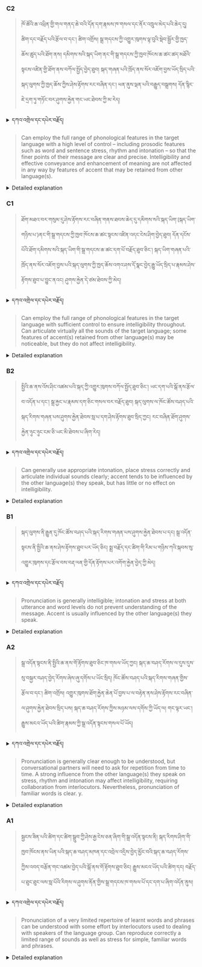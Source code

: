 ### C2
<!-- panels:start -->
<!-- div:left-panel -->

> ཁོ་ཚོའི་ཆ་འཕྲིན་གྱི་གལ་གནད་ཆེ་བའི་དོན་དག་རྣམས་ཁ་གསལ་དང་ནོར་འཁྲུལ་མེད་པའི་ཆེད་དུ། ཚིག་དང་བརྗོད་པའི་རྩོལ་བ་དང་། ཚིག་འགྲོས། སྒྲ་གདངས་ཀྱི་འགྱུར་ཁུགས་ལྟ་བུའི་སྡེབ་སྦྱོར་གྱི་ཁྱད་ཆོས་ཚུད་པའི་ཐོག་ནས། དམིགས་སའི་སྐད་ཡིག་ནང་གི་སྒྲ་གདངས་ཀྱི་ཁྱབ་ཁོངས་ཆ་ཚང་ཚད་མཐོའི་སྟངས་འཛིན་གྱི་ཐོག་ནས་བཀོལ་སྤྱོད་བྱེད་ཐུབ། སྐད་གཞན་པའི་ཁྲོད་ནས་སོར་འཇོག་བྱས་ཡོད་སྲིད་པའི་སྐད་ལུགས་ཀྱི་ཁྱད་ཆོས་ཀྱིས་ཤེས་རྟོགས་རང་བཞིན་དང་། ཕན་ནུས་ལྡན་པའི་བརྒྱུད་བསྒྲགས། དོན་སྙིང་ཇེ་དྲག་ཏུ་གཏོང་བར་ཤུགས་རྐྱེན་གང་ཡང་ཐེབས་ཀྱི་མ་རེད།


<details>
  <summary>དཀའ་འགྲེལ་དང་དཔེར་བརྗོད།</summary>

བདག་གིས་དེ་ལྷག་ཏུ་སྟབས་བདེའི་ཆ་ཤས་སུ་དབྱེ་རུ་བཅུག་པ་སྟེ།

1.སྐད་ཆ་དྭངས་ཤིང་གསལ་བ་སྟེ། འདིས་ཁྱོད་ཀྱིས་གོ་བདེ་ཤེས་སླ་བའི་ཐབས་ལ་བརྟེན་ནས་བཤད་ཆོག་པ་དང་འབྲི་ཆོག་པ་མཚོན་ ཁྱེད་ཀྱིས་དོན་སྙིང་ལྡན་པའི་ཚིག་བཀོལ་ནས་ཉན་མཁན་དང་ཀློག་པ་པོ་རྣམས་ལ་མཚོན་ན་རྙོག་འཛིང་ཆེན་པོ་མེད།
དཔེ་མཚོན་འདི་ལྟར། "དེ་རིང་གི་ནམ་མཁའ་ཧ་ཅང་སྔོ་"ཞེས་པ་ནི་སྟབས་བདེ་ཞིང་གསལ་བའི་ཚིག་གྲུབ་ཤིག་རེད།
</details>


<!-- div:right-panel -->

> Can employ the full range of phonological features in the target language with a high level of control – including prosodic features such as word and sentence stress, rhythm and intonation – so that the finer points of their message are clear and precise. Intelligibility and effective conveyance and enhancement of meaning are not affected in any way by features of accent that may be retained from other language(s).


<details>

  <summary>Detailed explanation</summary>

It means that the written text is entirely devoid of spelling, punctuation, grammar, or any other mistakes that would compromise its correctness, clarity, or adherence to the established rules and conventions of the writing system.

</details>

<!-- panels:end -->


### C1
<!-- panels:start -->
<!-- div:left-panel -->

> ཐོག་མཐའ་བར་གསུམ་དུ་ཤེས་རྟོགས་རང་བཞིན་གནས་ཐབས་ཆེད་དུ་དམིགས་སའི་སྐད་ཡིག་(སྐད་ཡིག་གཉིས་པ་)ནང་གི་སྒྲ་གདངས་ཀྱི་ཁྱབ་ཁོངས་ཆ་ཚང་སྟངས་འཛིན་འདང་ངེས་ཤིག་བྱེད་ཐུབ། དོན་དངོས་པོའི་ཐོག་དམིགས་སའི་སྐད་ཡིག་གི་སྒྲ་གདངས་ཆ་ཚང་དག་པོ་བརྗོད་ཐུབ་ཅིང་། སྐད་ཡིག་གཞན་པའི་ཁྲོད་ནས་སོར་འཇོག་བྱས་པའི་སྐད་ལུགས་ཀྱི་ཁྱད་ཆོས་འགའ་ཤས་དོ་སྣང་བྱེད་རྒྱུ་ཡོད་སྲིད་པ་རྣམས་ཤེས་རྟོགས་ཐུབ་པ་བྱུང་ནའང། ཤུགས་རྐྱེན་དེ་ཙམ་ཐེབས་ཀྱི་མེད།

<details>
  <summary>དཀའ་འགྲེལ་དང་དཔེར་བརྗོད།</summary>

བདག་གིས་དེ་ལྷག་ཏུ་སྟབས་བདེའི་ཆ་ཤས་སུ་དབྱེ་རུ་བཅུག་པ་སྟེ།

1.སྐད་ཆ་དྭངས་ཤིང་གསལ་བ་སྟེ། འདིས་ཁྱོད་ཀྱིས་གོ་བདེ་ཤེས་སླ་བའི་ཐབས་ལ་བརྟེན་ནས་བཤད་ཆོག་པ་དང་འབྲི་ཆོག་པ་མཚོན་ ཁྱེད་ཀྱིས་དོན་སྙིང་ལྡན་པའི་ཚིག་བཀོལ་ནས་ཉན་མཁན་དང་ཀློག་པ་པོ་རྣམས་ལ་མཚོན་ན་རྙོག་འཛིང་ཆེན་པོ་མེད།
དཔེ་མཚོན་འདི་ལྟར། "དེ་རིང་གི་ནམ་མཁའ་ཧ་ཅང་སྔོ་"ཞེས་པ་ནི་སྟབས་བདེ་ཞིང་གསལ་བའི་ཚིག་གྲུབ་ཤིག་རེད།
</details>

<!-- div:right-panel -->

> Can employ the full range of phonological features in the target language with sufficient control to ensure intelligibility throughout. Can articulate virtually all the sounds of the target language; some features of accent(s) retained from other language(s) may be noticeable, but they do not affect intelligibility.


<details>

  <summary>Detailed explanation</summary>

Let me break it down into simpler parts:

1. Clear and fluent language: This means that you can speak or write in a way that is easy to understand. You use words that make sense and are not too complicated for the listener or reader.
Example: "The sky is blue today" is a clear and simple sentence.

</details>

<!-- panels:end -->



### B2
<!-- panels:start -->
<!-- div:left-panel -->

> སྤྱིའི་ཆ་ནས་འོས་ཤིང་འཚམ་པའི་སྐད་ཀྱི་འགྱུར་ཁུགས་བཀོལ་སྤྱོད་ཐུབ་ཅིང་། ཡང་དག་པའི་སྒོ་ནས་རྩོལ་བ་འདོན་པ་དང་། སྒྲ་རྐྱང་པ་རྣམས་དག་ཅིང་གསལ་བར་བརྗོད་ཐུབ། སྐད་ལུགས་ལ་ཁོང་ཚོས་བཤད་པའི་སྐད་རིགས་གཞན་པས་ཤུགས་རྐྱེན་ཐེབས་སླ་པ་དག་ཤེས་རྟོགས་ཐུབ་སྲིད་ཀྱང། རང་བཞིན་ཐོག་ཤུགས་རྐྱེན་ཉུང་ཉུང་ངམ་ཅི་ཡང་མི་ཐེབས་པ་ཞིག་རེད།


<details>
  <summary>དཀའ་འགྲེལ་དང་དཔེར་བརྗོད།</summary>

བདག་གིས་དེ་ལྷག་ཏུ་སྟབས་བདེའི་ཆ་ཤས་སུ་དབྱེ་རུ་བཅུག་པ་སྟེ།

1.སྐད་ཆ་དྭངས་ཤིང་གསལ་བ་སྟེ། འདིས་ཁྱོད་ཀྱིས་གོ་བདེ་ཤེས་སླ་བའི་ཐབས་ལ་བརྟེན་ནས་བཤད་ཆོག་པ་དང་འབྲི་ཆོག་པ་མཚོན་ ཁྱེད་ཀྱིས་དོན་སྙིང་ལྡན་པའི་ཚིག་བཀོལ་ནས་ཉན་མཁན་དང་ཀློག་པ་པོ་རྣམས་ལ་མཚོན་ན་རྙོག་འཛིང་ཆེན་པོ་མེད།
དཔེ་མཚོན་འདི་ལྟར། "དེ་རིང་གི་ནམ་མཁའ་ཧ་ཅང་སྔོ་"ཞེས་པ་ནི་སྟབས་བདེ་ཞིང་གསལ་བའི་ཚིག་གྲུབ་ཤིག་རེད།
</details>


<!-- div:right-panel -->

> Can generally use appropriate intonation, place stress correctly and articulate individual sounds clearly; accent tends to be influenced by the other language(s) they speak, but has little or no effect on intelligibility.


<details>

  <summary>Detailed explanation</summary>

Let me break it down into simpler parts:

1. Clear and fluent language: This means that you can speak or write in a way that is easy to understand. You use words that make sense and are not too complicated for the listener or reader.
Example: "The sky is blue today" is a clear and simple sentence.

</details>

<!-- panels:end -->


### B1
<!-- panels:start -->
<!-- div:left-panel -->

> སྐད་ལུགས་ནི་རྒྱུན་དུ་ཁོང་ཚོས་བཤད་པའི་སྐད་རིགས་གཞན་པས་ཤུགས་རྐྱེན་ཐེབས་པ་དང། སྒྲ་འདོན་སྟངས་ནི་སྤྱིའི་ཆ་ནས་ཤེས་རྟོགས་ཐུབ་པར་ཡོད་ཅིང། སྨྲ་བརྗོད་དང་ཚིག་གི་རིམ་པ་གཉིས་ཀའི་སྐབས་སུ་འགྱུར་ཁུགས་དང་རྩོལ་བས་བརྡ་ལན་གྱི་དོན་རྟོགས་པར་འགོག་རྐྱེན་བྱེད་ཀྱི་མེད།

<details>
  <summary>དཀའ་འགྲེལ་དང་དཔེར་བརྗོད།</summary>

བདག་གིས་དེ་ལྷག་ཏུ་སྟབས་བདེའི་ཆ་ཤས་སུ་དབྱེ་རུ་བཅུག་པ་སྟེ།

1.སྐད་ཆ་དྭངས་ཤིང་གསལ་བ་སྟེ། འདིས་ཁྱོད་ཀྱིས་གོ་བདེ་ཤེས་སླ་བའི་ཐབས་ལ་བརྟེན་ནས་བཤད་ཆོག་པ་དང་འབྲི་ཆོག་པ་མཚོན་ ཁྱེད་ཀྱིས་དོན་སྙིང་ལྡན་པའི་ཚིག་བཀོལ་ནས་ཉན་མཁན་དང་ཀློག་པ་པོ་རྣམས་ལ་མཚོན་ན་རྙོག་འཛིང་ཆེན་པོ་མེད།
དཔེ་མཚོན་འདི་ལྟར། "དེ་རིང་གི་ནམ་མཁའ་ཧ་ཅང་སྔོ་"ཞེས་པ་ནི་སྟབས་བདེ་ཞིང་གསལ་བའི་ཚིག་གྲུབ་ཤིག་རེད།
</details>

<!-- div:right-panel -->

> Pronunciation is generally intelligible; intonation and stress at both utterance and word levels do not prevent understanding of the message. Accent is usually influenced by the other language(s) they speak. 


<details>

  <summary>Detailed explanation</summary>

Let me break it down into simpler parts:

1. Clear and fluent language: This means that you can speak or write in a way that is easy to understand. You use words that make sense and are not too complicated for the listener or reader.
Example: "The sky is blue today" is a clear and simple sentence.

</details>

<!-- panels:end -->

### A2
<!-- panels:start -->
<!-- div:left-panel -->

> སྒྲ་འདོན་སྟངས་ནི་སྤྱིའི་ཆ་ནས་གོ་རྟོགས་ཐུབ་ཅིང་ཁ་གསལ་ཡོད་ཀྱང། སྐད་ཆ་བཤད་རོགས་ལ་དུས་དུས་སུ་བསྐྱར་བཤད་བྱེད་རོགས་ཞེས་ཞུ་དགོས་པ་ཡོང་སྲིད། ཁོང་ཚོས་བཤད་པའི་སྐད་རིགས་གཞན་གྱིས་རྩོལ་བ་དང་། ཚིག་འགྲོས། འགྱུར་ཁུགས་ཐོག་རྐྱེན་ཆེན་པོ་བྱས་པ་ལ་བརྟེན་ནས་ཤེས་རྟོགས་རང་བཞིན་ལ་ཤུགས་རྐྱེན་ཐེབས་སྲིད་པས། སྐད་ཆ་བཤད་རོགས་ཀྱིས་མཉམ་ལས་དགོས་ཀྱི་ཡོད་ལ། གང་ལྟར་ཡང་། རྒྱུས་མངའ་ཡོད་པའི་ཚིག་རྣམས་ཀྱི་སྒྲ་འདོན་སྟངས་གསལ་པོ་ཡོད།


<details>
  <summary>དཀའ་འགྲེལ་དང་དཔེར་བརྗོད།</summary>

བདག་གིས་དེ་ལྷག་ཏུ་སྟབས་བདེའི་ཆ་ཤས་སུ་དབྱེ་རུ་བཅུག་པ་སྟེ།

1.སྐད་ཆ་དྭངས་ཤིང་གསལ་བ་སྟེ། འདིས་ཁྱོད་ཀྱིས་གོ་བདེ་ཤེས་སླ་བའི་ཐབས་ལ་བརྟེན་ནས་བཤད་ཆོག་པ་དང་འབྲི་ཆོག་པ་མཚོན་ ཁྱེད་ཀྱིས་དོན་སྙིང་ལྡན་པའི་ཚིག་བཀོལ་ནས་ཉན་མཁན་དང་ཀློག་པ་པོ་རྣམས་ལ་མཚོན་ན་རྙོག་འཛིང་ཆེན་པོ་མེད།
དཔེ་མཚོན་འདི་ལྟར། "དེ་རིང་གི་ནམ་མཁའ་ཧ་ཅང་སྔོ་"ཞེས་པ་ནི་སྟབས་བདེ་ཞིང་གསལ་བའི་ཚིག་གྲུབ་ཤིག་རེད།
</details>

<!-- div:right-panel -->

> Pronunciation is generally clear enough to be understood, but conversational partners will need to ask for repetition from time to time. A strong influence from the other language(s) they speak on stress, rhythm and intonation may affect intelligibility, requiring collaboration from interlocutors. Nevertheless, pronunciation of familiar words is clear.
y.

<details>

  <summary>Detailed explanation</summary>

Let me break it down into simpler parts:

1. Clear and fluent language: This means that you can speak or write in a way that is easy to understand. You use words that make sense and are not too complicated for the listener or reader.
Example: "The sky is blue today" is a clear and simple sentence.

</details>

<!-- panels:end -->





### A1
<!-- panels:start -->
<!-- div:left-panel -->

> སྦྱངས་ཟིན་པའི་ཚིག་དང་ཚིག་སྒྲུབ་ཀྱི་ཤེས་རྒྱ་ངེས་ཅན་ཞིག་གི་སྒྲ་འདོན་སྟངས་ནི། སྐད་རིགས་ཤིག་གི་ཁྱབ་ཁོངས་ནས་ཡིན་པའི་སྐད་ཆ་བཤད་མཁན་དང་འབྲེལ་འདྲིས་བྱེད་མྱོང་བའི་སྐད་ཆ་བཤད་རོགས་ཀྱིས་འབད་བརྩོན་གང་འཚམ་བྱེད་པའི་སྒོ་ནས་གོ་རྟོགས་ཐུབ་ཅིང། རྒྱུས་མངའ་ཡོད་པའི་ཚིག་དང། བརྗོད་པ་ཐུང་ཐུང་ལས་སླ་པོའི་རིགས་ལ་ཤུགས་ནོན་གྱིས་སྒྲ་གདངས་ཁ་གསལ་པོ་དང་དག་པ་ཞིག་འདོན་ནུས།

<details>
  <summary>དཀའ་འགྲེལ་དང་དཔེར་བརྗོད།</summary>

བདག་གིས་དེ་ལྷག་ཏུ་སྟབས་བདེའི་ཆ་ཤས་སུ་དབྱེ་རུ་བཅུག་པ་སྟེ།

1.སྐད་ཆ་དྭངས་ཤིང་གསལ་བ་སྟེ། འདིས་ཁྱོད་ཀྱིས་གོ་བདེ་ཤེས་སླ་བའི་ཐབས་ལ་བརྟེན་ནས་བཤད་ཆོག་པ་དང་འབྲི་ཆོག་པ་མཚོན་ ཁྱེད་ཀྱིས་དོན་སྙིང་ལྡན་པའི་ཚིག་བཀོལ་ནས་ཉན་མཁན་དང་ཀློག་པ་པོ་རྣམས་ལ་མཚོན་ན་རྙོག་འཛིང་ཆེན་པོ་མེད།
དཔེ་མཚོན་འདི་ལྟར། "དེ་རིང་གི་ནམ་མཁའ་ཧ་ཅང་སྔོ་"ཞེས་པ་ནི་སྟབས་བདེ་ཞིང་གསལ་བའི་ཚིག་གྲུབ་ཤིག་རེད།
</details>

<!-- div:right-panel -->

> Pronunciation of a very limited repertoire of learnt words and phrases can be understood with some effort by interlocutors used to dealing with speakers of the language group. Can reproduce correctly a limited range of sounds as well as stress for simple, familiar words and phrases.

<details>

  <summary>Detailed explanation</summary>

Let me break it down into simpler parts:

1. Clear and fluent language: This means that you can speak or write in a way that is easy to understand. You use words that make sense and are not too complicated for the listener or reader.
Example: "The sky is blue today" is a clear and simple sentence.

</details>

<!-- panels:end -->
